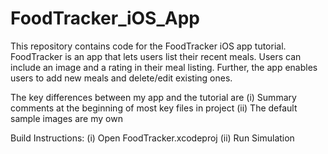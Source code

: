 # FoodTracker_iOS_App

This repository contains code for the FoodTracker iOS app tutorial.  FoodTracker is an app that lets users list their recent meals.  Users can include an image and a rating in their meal listing.  Further, the app enables users to add new meals and delete/edit existing ones.

The  key differences between my app and the tutorial  are 
(i) Summary comments at the beginning of most key files in project
(ii) The  default sample images are my own

Build Instructions:
(i) Open FoodTracker.xcodeproj
(ii) Run Simulation
